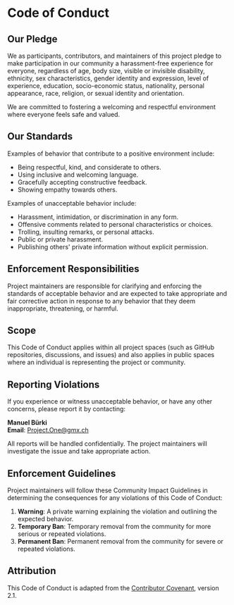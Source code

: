 # Code of Conduct

## Our Pledge

We as participants, contributors, and maintainers of this project pledge to make participation in our community a harassment-free experience for everyone, regardless of age, body size, visible or invisible disability, ethnicity, sex characteristics, gender identity and expression, level of experience, education, socio-economic status, nationality, personal appearance, race, religion, or sexual identity and orientation.

We are committed to fostering a welcoming and respectful environment where everyone feels safe and valued.

## Our Standards

Examples of behavior that contribute to a positive environment include:

- Being respectful, kind, and considerate to others.
- Using inclusive and welcoming language.
- Gracefully accepting constructive feedback.
- Showing empathy towards others.

Examples of unacceptable behavior include:

- Harassment, intimidation, or discrimination in any form.
- Offensive comments related to personal characteristics or choices.
- Trolling, insulting remarks, or personal attacks.
- Public or private harassment.
- Publishing others' private information without explicit permission.

## Enforcement Responsibilities

Project maintainers are responsible for clarifying and enforcing the standards of acceptable behavior and are expected to take appropriate and fair corrective action in response to any behavior that they deem inappropriate, threatening, or harmful.

## Scope

This Code of Conduct applies within all project spaces (such as GitHub repositories, discussions, and issues) and also applies in public spaces where an individual is representing the project or community.

## Reporting Violations

If you experience or witness unacceptable behavior, or have any other concerns, please report it by contacting:

**Manuel Bürki**  
**Email**: [Project.One@gmx.ch](mailto:Project.One@gmx.ch)

All reports will be handled confidentially. The project maintainers will investigate the issue and take appropriate action.

## Enforcement Guidelines

Project maintainers will follow these Community Impact Guidelines in determining the consequences for any violations of this Code of Conduct:

1. **Warning**: A private warning explaining the violation and outlining the expected behavior.
2. **Temporary Ban**: Temporary removal from the community for more serious or repeated violations.
3. **Permanent Ban**: Permanent removal from the community for severe or repeated violations.

## Attribution

This Code of Conduct is adapted from the [Contributor Covenant](https://www.contributor-covenant.org/), version 2.1.
